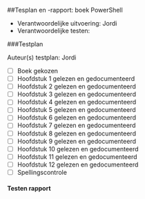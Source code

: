 ##Tesplan en -rapport: boek PowerShell 

* Verantwoordelijke uitvoering: Jordi
* Verantwoordelijke testen: 


###Testplan

Auteur(s) testplan: Jordi

- [ ] Boek gekozen
- [ ] Hoofdstuk 1 gelezen en gedocumenteerd
- [ ] Hoofdstuk 2 gelezen en gedocumenteerd
- [ ] Hoofdstuk 3 gelezen en gedocumenteerd
- [ ] Hoofdstuk 4 gelezen en gedocumenteerd
- [ ] Hoofdstuk 5 gelezen en gedocumenteerd
- [ ] Hoofdstuk 6 gelezen en gedocumenteerd
- [ ] Hoofdstuk 7 gelezen en gedocumenteerd
- [ ] Hoofdstuk 8 gelezen en gedocumenteerd
- [ ] Hoofdstuk 9 gelezen en gedocumenteerd
- [ ] Hoofdstuk 10 gelezen en gedocumenteerd
- [ ] Hoofdstuk 11 gelezen en gedocumenteerd
- [ ] Hoofdstuk 12 gelezen en gedocumenteerd
- [ ] Spellingscontrole

#### Testen rapport ####
